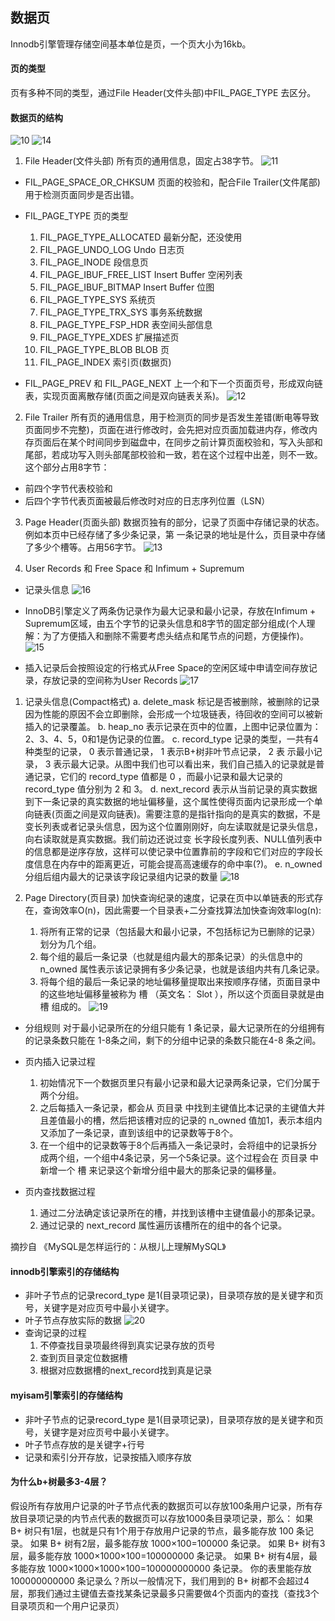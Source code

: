 ## 数据页
Innodb引擎管理存储空间基本单位是页，一个页大小为16kb。

#### 页的类型
页有多种不同的类型，通过File Header(文件头部)中FIL_PAGE_TYPE 去区分。

#### 数据页的结构
![10](.\image\10.jpg)
![14](.\image\14.jpg)
1. File Header(文件头部)
所有页的通用信息，固定占38字节。
![11](.\image\11.jpg)

* FIL_PAGE_SPACE_OR_CHKSUM
页面的校验和，配合File Trailer(文件尾部)用于检测页面同步是否出错。

* FIL_PAGE_TYPE 
页的类型
    1. FIL_PAGE_TYPE_ALLOCATED 最新分配，还没使用
    2. FIL_PAGE_UNDO_LOG Undo 日志页
    3.  FIL_PAGE_INODE 段信息页
    4. FIL_PAGE_IBUF_FREE_LIST Insert Buffer 空闲列表
    5. FIL_PAGE_IBUF_BITMAP Insert Buffer 位图
    6.  FIL_PAGE_TYPE_SYS 系统页
    7.  FIL_PAGE_TYPE_TRX_SYS 事务系统数据
    8. FIL_PAGE_TYPE_FSP_HDR 表空间头部信息
    9. FIL_PAGE_TYPE_XDES 扩展描述页
    10. FIL_PAGE_TYPE_BLOB BLOB 页
    11. FIL_PAGE_INDEX 索引页(数据页)

* FIL_PAGE_PREV 和 FIL_PAGE_NEXT 上一个和下一个页面页号，形成双向链表，实现页面离散存储(页面之间是双向链表关系)。
![12](.\image\12.jpg)


2. File Trailer
所有页的通用信息，用于检测页的同步是否发生差错(断电等导致页面同步不完整)，页面在进行修改时，会先把对应页面加载进内存，修改内存页面后在某个时间同步到磁盘中，在同步之前计算页面校验和，写入头部和尾部，若成功写入则头部尾部校验和一致，若在这个过程中出差，则不一致。这个部分占用8字节：
* 前四个字节代表校验和
* 后四个字节代表页面被最后修改时对应的日志序列位置（LSN）

3. Page Header(页面头部)
数据页独有的部分，记录了页面中存储记录的状态。例如本页中已经存储了多少条记录，第
一条记录的地址是什么，页目录中存储了多少个槽等。占用56字节。
![13](.\image\13.jpg)

4. User Records 和 Free Space 和 Infimum + Supremum
* 记录头信息
![16](.\image\16.jpg)
* InnoDB引擎定义了两条伪记录作为最大记录和最小记录，存放在Infimum + Supremum区域，由五个字节的记录头信息和8字节的固定部分组成(个人理解：为了方便插入和删除不需要考虑头结点和尾节点的问题，方便操作)。
    ![15](.\image\15.jpg)

* 插入记录后会按照设定的行格式从Free Space的空闲区域中申请空间存放记录，存放记录的空间称为User Records   ![17](.\image\17.jpg)
1. 记录头信息(Compact格式)
a. delete_mask
标记是否被删除，被删除的记录因为性能的原因不会立即删除，会形成一个垃圾链表，待回收的空间可以被新插入的记录覆盖。
b. heap_no
表示记录在页中的位置，上图中记录位置为：2、3、4、5，0和1是伪记录的位置。
c. record_type
记录的类型，一共有4种类型的记录， 0 表示普通记录， 1 表示B+树非叶节点记录， 2 表
示最小记录， 3 表示最大记录。从图中我们也可以看出来，我们自己插入的记录就是普通记录，它们的
record_type 值都是 0 ，而最小记录和最大记录的 record_type 值分别为 2 和 3。
d. next_record
表示从当前记录的真实数据到下一条记录的真实数据的地址偏移量，这个属性使得页面内记录形成一个单向链表(页面之间是双向链表)。需要注意的是指针指向的是真实的数据，不是变长列表或者记录头信息，因为这个位置刚刚好，向左读取就是记录头信息，向右读取就是真实数据。我们前边还说过变
长字段长度列表、NULL值列表中的信息都是逆序存放，这样可以使记录中位置靠前的字段和它们对应的字段长度信息在内存中的距离更近，可能会提高高速缓存的命中率(?)。
e. n_owned
分组后组内最大的记录该字段记录组内记录的数量
![18](.\image\18.jpg)
    

5. Page Directory(页目录)
加快查询纪录的速度，记录在页中以单链表的形式存在，查询效率O(n)，因此需要一个目录表+二分查找算法加快查询效率log(n):
    1. 将所有正常的记录（包括最大和最小记录，不包括标记为已删除的记录）划分为几个组。
    2. 每个组的最后一条记录（也就是组内最大的那条记录）的头信息中的 n_owned 属性表示该记录拥有多少条记录，也就是该组内共有几条记录。
    3. 将每个组的最后一条记录的地址偏移量提取出来按顺序存储，页面目录中的这些地址偏移量被称为 槽 （英文名： Slot ），所以这个页面目录就是由 槽 组成的。
![19](.\image\19.jpg)

* 分组规则
对于最小记录所在的分组只能有 1 条记录，最大记录所在的分组拥有的记录条数只能在 1-8条之间，剩下的分组中记录的条数只能在4-8 条之间。

* 页内插入记录过程
    1. 初始情况下一个数据页里只有最小记录和最大记录两条记录，它们分属于两个分组。
    2. 之后每插入一条记录，都会从 页目录 中找到主键值比本记录的主键值大并且差值最小的槽，然后把该槽对应的记录的 n_owned 值加1，表示本组内又添加了一条记录，直到该组中的记录数等于8个。
    3. 在一个组中的记录数等于8个后再插入一条记录时，会将组中的记录拆分成两个组，一个组中4条记录，另一个5条记录。这个过程会在 页目录 中新增一个 槽 来记录这个新增分组中最大的那条记录的偏移量。

* 页内查找数据过程
    1. 通过二分法确定该记录所在的槽，并找到该槽中主键值最小的那条记录。
    2. 通过记录的 next_record 属性遍历该槽所在的组中的各个记录。

摘抄自 《MySQL是怎样运行的：从根儿上理解MySQL》

#### innodb引擎索引的存储结构
* 非叶子节点的记录record_type 是1(目录项记录)，目录项存放的是关键字和页号，关键字是对应页号中最小关键字。
* 叶子节点存放实际的数据
![20](.\image\20.jpg)
* 查询记录的过程
    1. 不停查找目录项最终得到真实记录存放的页号
    2. 查到页目录定位数据槽
    3. 根据对应数据槽的next_record找到真是记录

#### myisam引擎索引的存储结构
* 非叶子节点的记录record_type 是1(目录项记录)，目录项存放的是关键字和页号，关键字是对应页号中最小关键字。
* 叶子节点存放的是关键字+行号
* 记录和索引分开存放，记录按插入顺序存放

#### 为什么b+树最多3-4层？
假设所有存放用户记录的叶子节点代表的数据页可以存放100条用户记录，所有存放目录项记录的内节点代表的数据页可以存放1000条目录项记录，那么：
如果 B+ 树只有1层，也就是只有1个用于存放用户记录的节点，最多能存放 100 条记录。
如果 B+ 树有2层，最多能存放 1000×100=100000 条记录。
如果 B+ 树有3层，最多能存放 1000×1000×100=100000000 条记录。
如果 B+ 树有4层，最多能存放 1000×1000×1000×100=100000000000 条记录。
你的表里能存放 100000000000 条记录么？所以一般情况下，我们用到的 B+ 树都不会超过4层，那我们通过主键值去查找某条记录最多只需要做4个页面内的查找（查找3个目录项页和一个用户记录页）

